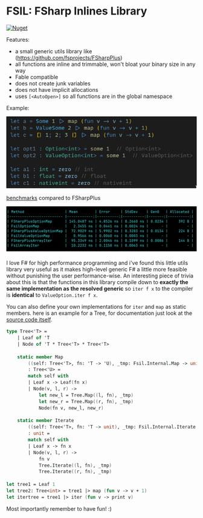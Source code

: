 # FSIL: FSharp Inlines Library

<a href="https://www.nuget.org/packages/fsil"><img alt="Nuget" src="https://img.shields.io/nuget/v/fsil"></a>

Features:
- a small generic utils library like (https://github.com/fsprojects/FSharpPlus)
- all functions are inline and trimmable, won't bloat your binary size in any way
- Fable compatible
- does not create junk variables
- does not have implicit allocations
- uses `[<AutoOpen>]` so all functions are in the global namespace

Example:

![](./data/demo.png)

[benchmarks](./src/fsil.benchmarks/Program.fs) compared to FSharpPlus
    
![](./data/benchmarks.png)

#### 

I love F# for high performance programming and i've found this little utils library very useful as it makes high-level generic F# a little more feasible without punishing the user performance-wise. 
An interesting piece of trivia about this is that the functions in this library compile down to **exactly the same implementation
as the resolved generic** so `iter f x` to the compiler is **identical** to `ValueOption.iter f x`.

You can also define your own implementations for `iter` and `map` as static members. here is an example for a Tree, for documentation just look at the [source code itself](./src/fsil/Library.fs).

```fsharp
type Tree<'T> =
    | Leaf of 'T
    | Node of 'T * Tree<'T> * Tree<'T>

    static member Map
        ((self: Tree<'T>, fn: 'T -> 'U), _tmp: Fsil.Internal.Map -> unit)
        : Tree<'U> =
        match self with
        | Leaf x -> Leaf(fn x)
        | Node(v, l, r) ->
            let new_l = Tree.Map((l, fn), _tmp)
            let new_r = Tree.Map((r, fn), _tmp)
            Node(fn v, new_l, new_r)

    static member Iterate
        ((self: Tree<'T>, fn: 'T -> unit), _tmp: Fsil.Internal.Iterate -> unit)
        : unit =
        match self with
        | Leaf x -> fn x
        | Node(v, l, r) ->
            fn v
            Tree.Iterate((l, fn), _tmp)
            Tree.Iterate((r, fn), _tmp)

let tree1 = Leaf 1
let tree2: Tree<int> = tree1 |> map (fun v -> v + 1)
let itertree = tree1 |> iter (fun v -> print v)
```

Most importantly remember to have fun! :)

